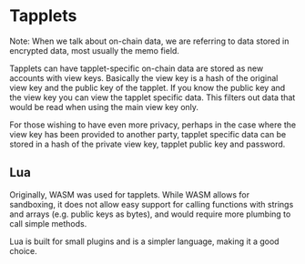 # Tapplets

Note: When we talk about on-chain data, we are referring to data stored in encrypted data, most usually the memo field.

Tapplets can have tapplet-specific on-chain data are stored as new accounts with view keys. Basically the view key is a hash of the original view key 
and the public key of the tapplet. 
If you know the public key and the view key you can view the tapplet specific data. This filters out data that would be read when using 
the main view key only.

For those wishing to have even more privacy, perhaps in the case where the view key has been provided to another party, tapplet specific data
can be stored in a hash of the private view key, tapplet public key and password.

## Lua

Originally, WASM was used for tapplets. While WASM allows for sandboxing, it does not allow easy support for calling functions with strings and arrays (e.g. public keys as bytes), and would require more plumbing to call simple methods.

Lua is built for small plugins and is a simpler language, making it a good choice.

